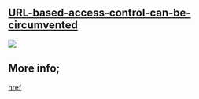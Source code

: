 ## [URL-based-access-control-can-be-circumvented](https://portswigger.net/web-security/access-control/lab-url-based-access-control-can-be-circumvented)

![](https://github.com/nu11secur1ty/PortSwigger-Web-Security-Academy/blob/main/Access-control-vulnerabilities/URL-based-access-control-can-be-circumvented/Docs/Screenshot%202022-05-23%20134115.png)

## More info;
[href](https://www.nu11secur1ty.com/2022/05/url-based-access-control-can-be.html)
